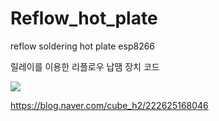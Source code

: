 # Reflow_hot_plate
reflow soldering hot plate esp8266

릴레이를 이용한 리플로우 납땜 장치 코드 

<img src="https://postfiles.pstatic.net/MjAyMjAxMThfMTM4/MDAxNjQyNDk5MjkwMzA0.6AGCak1v9GviYipXTBVk34so-UMdItFq2NbLiwbwj1cg.XnDDwt5vWtMLK9StVNOqlQQYnD80Ds6XCtlE1iv4yq0g.PNG.cube_h2/all.png?type=w773">

https://blog.naver.com/cube_h2/222625168046
